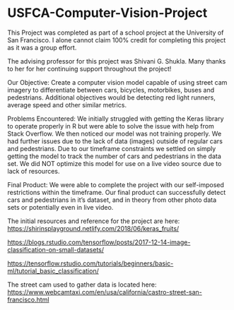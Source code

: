 # USFCA-Computer-Vision-Project

This Project was completed as part of a school project at the University of San Francisco. I alone cannot claim 100% credit for completing this project as it was a group effort.

The advising professor for this project was Shivani G. Shukla. Many thanks to her for her continuing support throughout the project!

Our Objective: Create a computer vision model capable of using street cam imagery to differentiate between cars, bicycles, motorbikes, buses and pedestrians. Additional objectives would be detecting red light runners, average speed and other similar metrics.

Problems Encountered: We initially struggled with getting the Keras library to operate properly in R but were able to solve the issue with help from Stack Overflow. We then noticed our model was not training properly. We had further issues due to the lack of data (images) outside of regular cars and pedestrians. Due to our timeframe constraints we settled on simply getting the model to track the number of cars and pedestrians in the data set. We did NOT optimize this model for use on a live video source due to lack of resources.

Final Product: We were able to complete the project with our self-imposed restrictions within the timeframe. Our final product can successfully detect cars and pedestrians in it’s dataset, and in theory from other photo data sets or potentially even in live video.


The initial resources and reference for the project are here:
https://shirinsplayground.netlify.com/2018/06/keras_fruits/

https://blogs.rstudio.com/tensorflow/posts/2017-12-14-image-classification-on-small-datasets/

https://tensorflow.rstudio.com/tutorials/beginners/basic-ml/tutorial_basic_classification/

The street cam used to gather data is located here:
https://www.webcamtaxi.com/en/usa/california/castro-street-san-francisco.html

